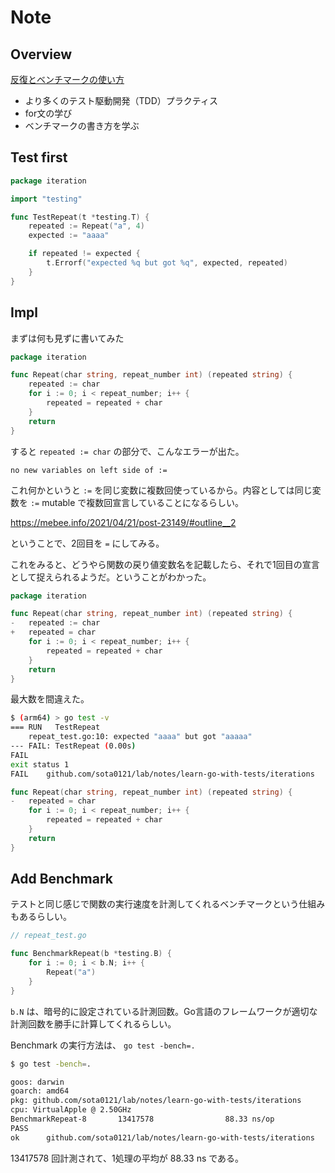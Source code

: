 # Note

## Overview

[反復とベンチマークの使い方](https://andmorefine.gitbook.io/learn-go-with-tests/go-fundamentals/iteration)

- より多くのテスト駆動開発（TDD）プラクティス
- for文の学び
- ベンチマークの書き方を学ぶ


## Test first

```go
package iteration

import "testing"

func TestRepeat(t *testing.T) {
	repeated := Repeat("a", 4)
	expected := "aaaa"

	if repeated != expected {
		t.Errorf("expected %q but got %q", expected, repeated)
	}
}
```

## Impl

まずは何も見ずに書いてみた

```go
package iteration

func Repeat(char string, repeat_number int) (repeated string) {
	repeated := char
	for i := 0; i < repeat_number; i++ {
		repeated = repeated + char
	}
	return
}
```

すると `repeated := char` の部分で、こんなエラーが出た。

`no new variables on left side of :=`

これ何かというと `:=` を同じ変数に複数回使っているから。内容としては同じ変数を `:=` mutable で複数回宣言していることになるらしい。

https://mebee.info/2021/04/21/post-23149/#outline__2

ということで、2回目を `=` にしてみる。

これをみると、どうやら関数の戻り値変数名を記載したら、それで1回目の宣言として捉えられるようだ。ということがわかった。

```go
package iteration

func Repeat(char string, repeat_number int) (repeated string) {
-	repeated := char
+   repeated = char
	for i := 0; i < repeat_number; i++ {
		repeated = repeated + char
	}
	return
}
```

最大数を間違えた。

```bash
$ (arm64) > go test -v                                                                                                                                                                    [notes/learn-go-03]
=== RUN   TestRepeat
    repeat_test.go:10: expected "aaaa" but got "aaaaa"
--- FAIL: TestRepeat (0.00s)
FAIL
exit status 1
FAIL    github.com/sota0121/lab/notes/learn-go-with-tests/iterations    0.523s
```

```go
func Repeat(char string, repeat_number int) (repeated string) {
-   repeated = char
	for i := 0; i < repeat_number; i++ {
		repeated = repeated + char
	}
	return
}
```

## Add Benchmark

テストと同じ感じで関数の実行速度を計測してくれるベンチマークという仕組みもあるらしい。


```go
// repeat_test.go

func BenchmarkRepeat(b *testing.B) {
    for i := 0; i < b.N; i++ {
        Repeat("a")
    }
}
```

`b.N` は、暗号的に設定されている計測回数。Go言語のフレームワークが適切な計測回数を勝手に計算してくれるらしい。

Benchmark の実行方法は、 `go test -bench=.`

```bash
$ go test -bench=.

goos: darwin
goarch: amd64
pkg: github.com/sota0121/lab/notes/learn-go-with-tests/iterations
cpu: VirtualApple @ 2.50GHz
BenchmarkRepeat-8       13417578                88.33 ns/op
PASS
ok      github.com/sota0121/lab/notes/learn-go-with-tests/iterations    1.740s
```

13417578 回計測されて、1処理の平均が 88.33 ns である。

